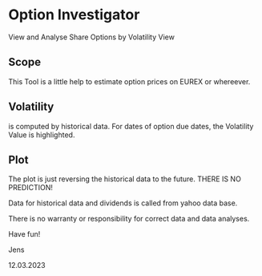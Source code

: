 # Option Investigator
View and Analyse Share Options by Volatility View

## Scope
This Tool is a little help to estimate option prices on  EUREX or whereever.


## Volatility
is computed by historical data. For dates of option due dates, the Volatility Value is highlighted.

## Plot
The plot is just reversing the historical data to the future. THERE IS NO PREDICTION!

Data for historical data and dividends is called from yahoo data base. 

There is no warranty or responsibility for correct data and data analyses.


Have fun!

Jens

12.03.2023



